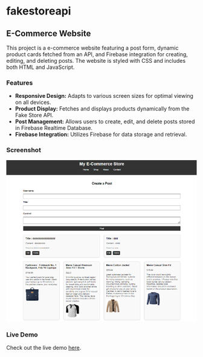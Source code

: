 # fakestoreapi

## E-Commerce Website

This project is a e-commerce website featuring a post form, dynamic product cards fetched from an API, and Firebase integration for creating, editing, and deleting posts. The website is styled with CSS and includes both HTML and JavaScript.

### Features

- **Responsive Design:** Adapts to various screen sizes for optimal viewing on all devices.
- **Product Display:** Fetches and displays products dynamically from the Fake Store API.
- **Post Management:** Allows users to create, edit, and delete posts stored in Firebase Realtime Database.
- **Firebase Integration:** Utilizes Firebase for data storage and retrieval.

### Screenshot

![E-Commerce Website Screenshot](./image/Screenshot%202024-06-24%20200325.png)

### Live Demo

Check out the live demo [here](https://e-commerce-project-67a5c.web.app/).
